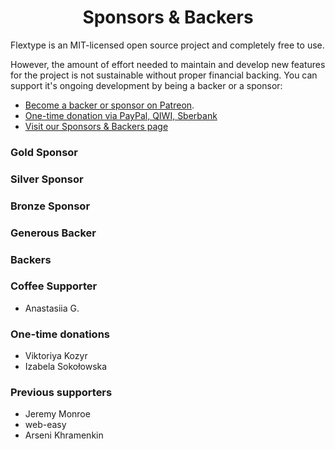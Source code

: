 <h1 align="center">Sponsors &amp; Backers</h1>

Flextype is an MIT-licensed open source project and completely free to use.

However, the amount of effort needed to maintain and develop new features for the project is not sustainable without proper financial backing. You can support it's ongoing development by being a backer or a sponsor:

* [Become a backer or sponsor on Patreon](https://www.patreon.com/awilum).
* [One-time donation via PayPal, QIWI, Sberbank](https://flextype.org/en/one-time-donation)
* [Visit our Sponsors & Backers page](https://flextype.org/en/sponsors)

### Gold Sponsor

### Silver Sponsor

### Bronze Sponsor

### Generous Backer

### Backers

### Coffee Supporter
* Anastasiia G.

### One-time donations
* Viktoriya Kozyr
* Izabela Sokołowska

### Previous supporters

* Jeremy Monroe
* web-easy
* Arseni Khramenkin
